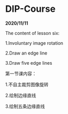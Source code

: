 # DIP-Course


**2020/11/11**


The content of lesson six:


1.Involuntary image rotation


2.Draw an edge line


3.Draw five edge lines



第一节课内容：


1.不自主裁剪图像旋转


2.绘制边缘直线


3.绘制五条边缘直线

